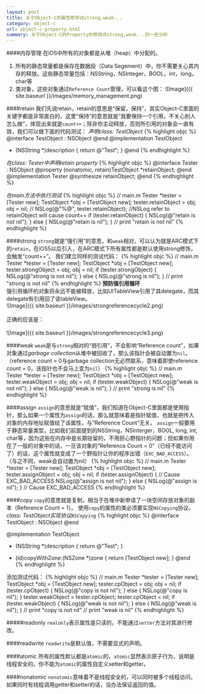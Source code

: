 ```yaml
---
layout: post
title: 关于Object-C的属性修饰词strong,weak...
category: object-c
url: object-c-property.html
summary: 关于Object-C的Property的修饰词strong,weak...的一些分析
---
```


####内存管理
在iOS中所有的对象都是从堆（heap）中分配的。
1. 所有的静态常量都是保存在数据段（Data Segement）中，你不需要关心其内存的释放。这些静态常量包括：NSString，NSInteger，BOOL，int，long，char等
2. 类对象，这些对象通过`Reference Count`管理，可以看这个图：
![Image]({{ site.baseurl }}/images/memory_management.png)

####retain
我们先说retain，retain的意思是“保留，保持”，其实Object-C里面的关键字都是非常直白的，这里“保持”的意思就是“我要保持一个引用，不关心别人怎么做”，体现出来就是`count++`；除非你主动释放，否则所引用的对象会一直有效，我们可以做下面的代码测试：
*声明class: TestObject*
{% highlight objc %}
@interface TestObject : NSObject
@end 
@implementation TestObject
- (NSString *)description {
    return @"Test";
}
@end
{% endhighlight %}

*在class: Tester中声明retain property*
{% highlight objc %}
@interface Tester : NSObject
@property (nonatomic, retain)TestObject *retainObject;
@end
@implementation Tester
@synthesize retainObject;
@end
{% endhighlight %}

*在main方法中执行测试*
{% highlight objc %}
// main.m
Tester *tester = [Tester new];
TestObject *obj = [TestObject new];
tester.retainObject = obj;
obj = nil;
// NSLog(@"%@", tester.retainObject); //NSLog refer to retainObject will cause count++
if (tester.retainObject) {
    NSLog(@"retain is not nil");
} else {
    NSLog(@"retain is nil");
}
// print "retain is not nil"
{% endhighlight %}

####strong
`strong`就是“强引用”的意思，和`weak`相对，可以认为就是ARC模式下的`retain`，在iOS5以后引入，在ARC模式下所有属性都是默认使用strong修饰，会触发“count++”。
我们建立同样的测试代码：
{% highlight objc %}
// main.m
Tester *tester = [Tester new];
TestObject *obj = [TestObject new];
tester.strongObject = obj;
obj = nil;
if (tester.strongObject) {
    NSLog(@"strong is not nil");
} else {
    NSLog(@"strong is nil");
}
// print "strong is not nil"
{% endhighlight %}
**预防强引用循环**<br />
强引用循环的对象将永远不能被释放，比如UITableView引用了其delegate，而其delegate有引用回了该tableView。<br />
![Image]({{ site.baseurl }}/images/strongreferencecycle2.png)<br /><br />
正确的应该是：<br /><br />
![Image]({{ site.baseurl }}/images/strongreferencecycle3.png)

####weak
`weak`是与`strong`相对的“弱引用”，不会影响“Reference count”，如果对象通过*garbage collection*从堆中被回收了，那么该指针会被自动置为`nil`。（reference count = 0与garbage collection无必然联系，意味着即使reference count = 0，该指针也不会马上变为`nil`）
{% highlight objc %}
// main.m
Tester *tester = [Tester new];
TestObject *obj = [TestObject new];
tester.weakObject = obj;
obj = nil;
if (tester.weakObject) {
    NSLog(@"weak is not nil");
} else {
    NSLog(@"weak is nil");
}
// print "strong is nil"
{% endhighlight %}

####assign
`assign`的意思就是“赋值”，我们知道在Object-C里面都是使用指针，那么如果一个属性为`assign`的话，那么就意味着是指针赋值，也就是把传入对象的内存地址赋值给了该属性，与“Reference Count”无关。
`assign`一般要用于静态常量类型，比如我们前面提到的NSString，NSInterger，BOOL, long, int, char等，因为这些在内存中是长期驻留的，不用担心野指针的问题；但如果你用在了一般的对象中的话，一旦该对象的“Reference Count = 0”（已经不能访问了）的话，这个属性就变成了一个野指针让你的程序出错（`EXC_BAD_ACCESS`）。（与之不同，weak会自动置为nil）
{% highlight objc %}
// main.m
Tester *tester = [Tester new];
TestObject *obj = [TestObject new];
tester.assignObject = obj;
obj = nil;
if (tester.assignObject) { // Cause EXC_BAD_ACCESS
    NSLog(@"assign is not nil");
} else {
    NSLog(@"assign is nil");
}
//  Cause EXC_BAD_ACCESS
{% endhighlight %}

####copy
`copy`的意思就是复制，相当于在堆中新申请了一块空间存放对象的副本（Reference Count = 1）。
使用`copy`的属性的类必须要实现`NSCopying`协议。
*class: TestObject实现协议`NSCopying`*
{% highlight objc %}
@interface TestObject : NSObject<NSCopying>
@end

@implementation TestObject

- (NSString *)description {
    return @"Test";
}

- (id)copyWithZone:(NSZone *)zone {
    return [TestObject new];
}
@end
{% endhighlight %}

添加测试代码：
{% highlight objc %}
// main.m
Tester *tester = [Tester new];
TestObject *obj = [TestObject new];
tester.cpObject = obj;
obj = nil;
if (tester.cpObject) {
	NSLog(@"copy is not nil");
} else {
    NSLog(@"copy is nil");
}
tester.weakObject = tester.cpObject;
tester.cpObject = nil;
if (tester.weakObject) {
    NSLog(@"weak is not nil");
} else {
    NSLog(@"weak is nil");
}
// print "copy is not nil"
// print "weak is nil"
{% endhighlight %}

#####readonly
`realonly`表示属性是只读的，不能通过`setter`方法对其进行修改。

####readwrite
`readwrite`是默认值，不需要显式的声明。

####atomic
所有的属性默认都是`atomic`的，`atomic`显然表示原子行为，说明是线程安全的。你不能为`atomic`的属性自定义setter和getter。

####nonatomic
`nonatomic`意味着不是线程安全的，可以同时被多个线程访问，如果同时有线程调用getter和setter的话，没办法保证返回的值。
